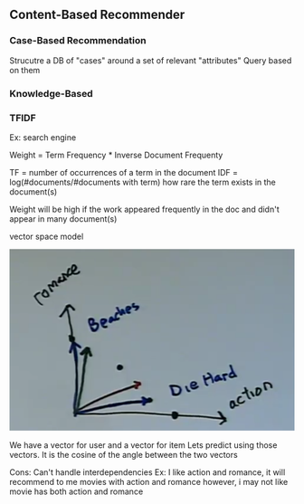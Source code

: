 ## Content-Based Recommender

### Case-Based Recommendation

Strucutre a DB of "cases" around a set of relevant "attributes"
Query based on them

### Knowledge-Based

### TFIDF 

Ex: search engine

Weight = Term Frequency * Inverse Document Frequenty

TF = number of occurrences of a term in the document
IDF = log(#documents/#documents with term) how rare the term exists in the document(s)

Weight will be high if the work appeared frequently in the doc and didn't appear in many document(s)

vector space model

![Alt text](/images/vector.png "Vector space")

We have a vector for user and a vector for item
Lets predict using those vectors. It is the cosine of the angle between the two vectors

Cons:
Can't handle interdependencies
Ex: I like action and romance, it will recommend to me movies with action and romance however, i may not like movie has both action and romance